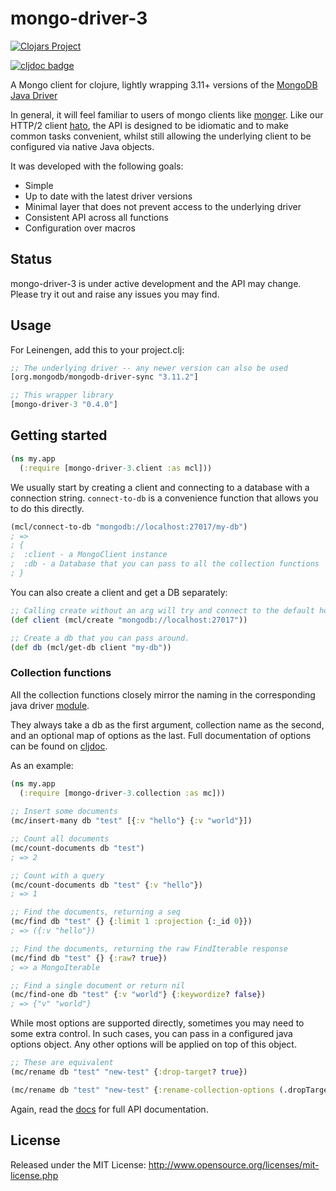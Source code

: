 # mongo-driver-3

[![Clojars Project](https://img.shields.io/clojars/v/mongo-driver-3.svg)](https://clojars.org/mongo-driver-3)

[![cljdoc badge](https://cljdoc.org/badge/mongo-driver-3/mongo-driver-3)](https://cljdoc.org/d/mongo-driver-3/mongo-driver-3/CURRENT)


A Mongo client for clojure, lightly wrapping 3.11+ versions of the [MongoDB Java Driver](https://mongodb.github.io/mongo-java-driver/)

In general, it will feel familiar to users of mongo clients like [monger](https://github.com/michaelklishin/monger).
Like our HTTP/2 client [hato](https://github.com/gnarroway/hato), the API is designed to be idiomatic and to make common 
tasks convenient, whilst still allowing the underlying client to be configured via native Java objects.

It was developed with the following goals:

- Simple
- Up to date with the latest driver versions
- Minimal layer that does not prevent access to the underlying driver
- Consistent API across all functions
- Configuration over macros



## Status

mongo-driver-3 is under active development and the API may change.
Please try it out and raise any issues you may find.

## Usage

For Leinengen, add this to your project.clj:

```clojure
;; The underlying driver -- any newer version can also be used
[org.mongodb/mongodb-driver-sync "3.11.2"]

;; This wrapper library
[mongo-driver-3 "0.4.0"]
```

## Getting started

```clojure
(ns my.app
  (:require [mongo-driver-3.client :as mcl]))
```

We usually start by creating a client and connecting to a database with a connection string.
`connect-to-db` is a convenience function that allows you to do this directly.

```clojure
(mcl/connect-to-db "mongodb://localhost:27017/my-db")
; =>
; {
;  :client - a MongoClient instance
;  :db - a Database that you can pass to all the collection functions
; } 
```

You can also create a client and get a DB separately:

```clojure 
;; Calling create without an arg will try and connect to the default host/port.
(def client (mcl/create "mongodb://localhost:27017")) 

;; Create a db that you can pass around.
(def db (mcl/get-db client "my-db"))
```

### Collection functions

All the collection functions closely mirror the naming in the corresponding java driver 
[module](https://mongodb.github.io/mongo-java-driver/3.11/javadoc/com/mongodb/client/MongoCollection.html).

They always take a db as the first argument, collection name as the second,
and an optional map of options as the last. Full documentation of options can be found on 
[cljdoc](https://cljdoc.org/d/mongo-driver-3/mongo-driver-3/CURRENT/api/mongo-driver-3.collection).

As an example:

```clojure 
(ns my.app
  (:require [mongo-driver-3.collection :as mc]))
  
;; Insert some documents
(mc/insert-many db "test" [{:v "hello"} {:v "world"}])

;; Count all documents
(mc/count-documents db "test")
; => 2

;; Count with a query
(mc/count-documents db "test" {:v "hello"})
; => 1

;; Find the documents, returning a seq
(mc/find db "test" {} {:limit 1 :projection {:_id 0}})
; => ({:v "hello"})

;; Find the documents, returning the raw FindIterable response
(mc/find db "test" {} {:raw? true})
; => a MongoIterable

;; Find a single document or return nil
(mc/find-one db "test" {:v "world"} {:keywordize? false})
; => {"v" "world"}
```

While most options are supported directly, sometimes you may need to some extra control.
In such cases, you can pass in a configured java options object. Any other
options will be applied on top of this object.

```clojure 
;; These are equivalent
(mc/rename db "test" "new-test" {:drop-target? true})

(mc/rename db "test" "new-test" {:rename-collection-options (.dropTarget (RenameCollectionOptions.) true)})
```

Again, read the [docs](https://cljdoc.org/d/mongo-driver-3/mongo-driver-3/CURRENT/api/mongo-driver-3.collection)
for full API documentation.

## License

Released under the MIT License: http://www.opensource.org/licenses/mit-license.php
